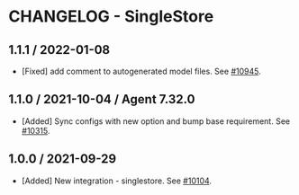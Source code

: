 # CHANGELOG - SingleStore

## 1.1.1 / 2022-01-08

* [Fixed] add comment to autogenerated model files. See [#10945](https://github.com/DataDog/integrations-core/pull/10945).

## 1.1.0 / 2021-10-04 / Agent 7.32.0

* [Added] Sync configs with new option and bump base requirement. See [#10315](https://github.com/DataDog/integrations-core/pull/10315).

## 1.0.0 / 2021-09-29

* [Added] New integration - singlestore. See [#10104](https://github.com/DataDog/integrations-core/pull/10104).

